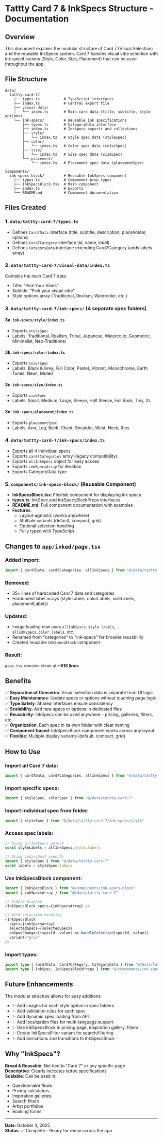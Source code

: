 # Tattty Card 7 & InkSpecs Structure - Documentation

## Overview

This document explains the modular structure of Card 7 (Visual Selection) and the reusable InkSpecs system. Card 7 handles visual vibe selection with ink specifications (Style, Color, Size, Placement) that can be used throughout the app.

## File Structure

```
data/
  tattty-card-7/
    ├── types.ts           # TypeScript interfaces
    ├── index.ts           # Central export file
    ├── visual-data/
    │   └── index.ts       # Main card data (title, subtitle, style options)
    └── ink-specs/         # Reusable ink specifications
        ├── types.ts       # CategoryData interface
        ├── index.ts       # InkSpecs exports and collections
        ├── style/
        │   └── index.ts   # Style spec data (styleSpec)
        ├── color/
        │   └── index.ts   # Color spec data (colorSpec)
        ├── size/
        │   └── index.ts   # Size spec data (sizeSpec)
        └── placement/
            └── index.ts   # Placement spec data (placementSpec)

components/
  ink-specs-block/         # Reusable InkSpecs component
    ├── types.ts           # Component prop types
    ├── InkSpecsBlock.tsx  # Main component
    ├── index.ts           # Exports
    └── README.md          # Component documentation
```

## Files Created

### 1. `data/tattty-card-7/types.ts`
- Defines `Card7Data` interface (title, subtitle, description, placeholder, options)
- Defines `Card7Category` interface (id, name, label)
- Defines `CategoryData` interface extending Card7Category (adds labels array)

### 2. `data/tattty-card-7/visual-data/index.ts`
Contains the main Card 7 data:
- Title: "Pick Your Vibes"
- Subtitle: "Pick your visual vibe"
- Style options array (Traditional, Realism, Watercolor, etc.)

### 3. `data/tattty-card-7/ink-specs/` (4 separate spec folders)

#### 3a. `ink-specs/style/index.ts`
- Exports `styleSpec`
- Labels: Traditional, Realism, Tribal, Japanese, Watercolor, Geometric, Minimalist, Neo-Traditional

#### 3b. `ink-specs/color/index.ts`
- Exports `colorSpec`
- Labels: Black & Grey, Full Color, Pastel, Vibrant, Monochrome, Earth Tones, Neon, Muted

#### 3c. `ink-specs/size/index.ts`
- Exports `sizeSpec`
- Labels: Small, Medium, Large, Sleeve, Half Sleeve, Full Back, Tiny, XL

#### 3d. `ink-specs/placement/index.ts`
- Exports `placementSpec`
- Labels: Arm, Leg, Back, Chest, Shoulder, Wrist, Neck, Ribs

### 4. `data/tattty-card-7/ink-specs/index.ts`
- Exports all 4 individual specs
- Exports `card7Categories` array (legacy compatibility)
- Exports `allInkSpecs` object for easy access
- Exports `inkSpecsArray` for iteration
- Exports CategoryData type

### 5. `components/ink-specs-block/` (Reusable Component)
- **InkSpecsBlock.tsx**: Flexible component for displaying ink specs
- **types.ts**: InkSpec and InkSpecsBlockProps interfaces
- **README.md**: Full component documentation with examples
- **Features**:
  - Layout-agnostic (works anywhere)
  - Multiple variants (default, compact, grid)
  - Optional selection handling
  - Fully typed with TypeScript

## Changes to `app/inked/page.tsx`

### Added Import:
```typescript
import { card7Data, card7Categories, allInkSpecs } from "@/data/tattty-card-7"
```

### Removed:
- 35+ lines of hardcoded Card 7 data and categories
- Hardcoded label arrays (styleLabels, colorLabels, sizeLabels, placementLabels)

### Updated:
- Image loading now uses `allInkSpecs.style.labels`, `allInkSpecs.color.labels`, etc.
- Renamed from "categories" to "ink-specs" for broader reusability
- Created reusable `InkSpecsBlock` component

### Result:
`page.tsx` remains clean at **~518 lines**

## Benefits

✅ **Separation of Concerns**: Visual selection data is separate from UI logic  
✅ **Easy Maintenance**: Update specs or options without touching page logic  
✅ **Type Safety**: Shared interfaces ensure consistency  
✅ **Scalability**: Add new specs or options in dedicated files  
✅ **Reusability**: InkSpecs can be used anywhere - pricing, galleries, filters, etc.  
✅ **Organization**: Each spec in its own folder with clear naming  
✅ **Component-based**: InkSpecsBlock component works across any layout  
✅ **Flexible**: Multiple display variants (default, compact, grid)

## How to Use

### Import all Card 7 data:
```typescript
import { card7Data, card7Categories, allInkSpecs } from "@/data/tattty-card-7"
```

### Import specific specs:
```typescript
import { styleSpec, colorSpec } from "@/data/tattty-card-7"
```

### Import individual spec from folder:
```typescript
import { styleSpec } from "@/data/tattty-card-7/ink-specs/style"
```

### Access spec labels:
```typescript
// Using allInkSpecs object
const styleLabels = allInkSpecs.style.labels

// Using individual imports
import { styleSpec } from "@/data/tattty-card-7"
const labels = styleSpec.labels
```

### Use InkSpecsBlock component:
```typescript
import { InkSpecsBlock } from "@/components/ink-specs-block"
import { inkSpecsArray } from "@/data/tattty-card-7"

// Simple display
<InkSpecsBlock specs={inkSpecsArray} />

// With selection handling
<InkSpecsBlock 
  specs={inkSpecsArray}
  selectedSpecs={selectedSpecs}
  onSpecChange={(specId, value) => handleSelection(specId, value)}
  variant="grid"
/>
```

### Import types:
```typescript
import type { Card7Data, Card7Category, CategoryData } from "@/data/tattty-card-7"
import type { InkSpec, InkSpecsBlockProps } from "@/components/ink-specs-block"
```

## Future Enhancements

The modular structure allows for easy additions:
- ✨ Add images for each style option in spec folders
- ✨ Add validation rules for each spec
- ✨ Add dynamic spec loading from API
- ✨ Add localization files for multi-language support
- ✨ Use InkSpecsBlock in pricing page, inspiration gallery, filters
- ✨ Create InkSpecsFilter variant for search/filtering
- ✨ Add animations and transitions to InkSpecsBlock

## Why "InkSpecs"?

**Broad & Reusable**: Not tied to "Card 7" or any specific page  
**Descriptive**: Clearly indicates tattoo specifications  
**Scalable**: Can be used in:
- Questionnaire flows
- Pricing calculators
- Inspiration galleries
- Search filters
- Artist portfolios
- Booking forms

---

**Date**: October 4, 2025  
**Status**: ✅ Complete - Ready for reuse across the app
